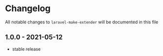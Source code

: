 # Changelog

All notable changes to `laravel-make-extender` will be documented in this file

## 1.0.0 - 2021-05-12

- stable release
